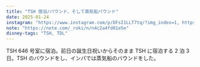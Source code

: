 ```yaml
---
title: "TSH 宿泊/バウンド、そして蒸気船バウンド"
date: 2025-01-24
instagram: "https://www.instagram.com/p/DFsI1LLT7tq/?img_index=1, https://www.instagram.com/p/DFs00UDTVE5/, https://www.instagram.com/p/DFumql1zrDN/?img_index=1, https://www.instagram.com/p/DFwGfBDznRS/?img_index=1, https://www.instagram.com/p/DFwnhPwTDAP/?img_index=1, https://www.instagram.com/p/DFxxzWBzJUU/?img_index=1, https://www.instagram.com/p/DFy7ajOTYKF/?img_index=1, https://www.instagram.com/p/DFzH96mTDzb/?img_index=1, https://www.instagram.com/p/DF0O9xnTgBo/?img_index=1"
note: "https://note.com/_roki/n/n4c2a4fd01e5e"
disney-tags: "TSH, TDL"
---
```


TSH 646 号室に宿泊。前日の誕生日祝いからそのまま TSH に宿泊する 2 泊 3 日。TSH のバウンドをし、インパでは蒸気船のバウンドをした。